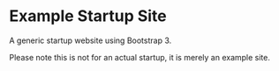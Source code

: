 # Example Startup Site
A generic startup website using Bootstrap 3.

Please note this is not for an actual startup, it is merely an example site.
